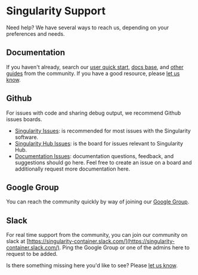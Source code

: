 # Singularity Support

Need help? We have several ways to reach us, depending on your preferences and needs.

## Documentation
If you haven't already, search our [user quick start](http://singularity.lbl.gov/quickstart), [docs base](http://singularity.lbl.gov/docs-quick-start-installation), and [other guides](http://singularity.lbl.gov/links) from the community. If you have a good resource, please [let us know](https://github.com/singularityware/singularity/issues).


## Github
For issues with code and sharing debug output, we recommend Github issues boards.

 - [Singularity Issues](https://github.com/singularityware/singularity/issues): is recommended for most issues with the Singularity software.
 - [Singularity Hub Issues](https://github.com/singularityhub/singularityhub.github.io/issues): is the board for issues relevant to Singularity Hub.
 - [Documentation Issues](https://github.com/singularityware/singularityware.github.io/issues): documentation questions, feedback, and suggestions should go here. Feel free to create an issue on a board and additionally request more documentation here.

## Google Group
You can reach the community quickly by way of joining our [Google Group](https://groups.google.com/a/lbl.gov/forum/#!forum/singularity).

## Slack
For real time support from the community, you can join our community on slack at [https://singularity-container.slack.com/](https://singularity-container.slack.com/). Ping the Google Group or one of the admins here to request to be added.

Is there something missing here you'd like to see? Please [let us know](https://github.com/singularityware/singularity/issues).
